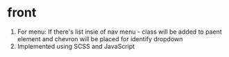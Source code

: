 # front

1. For menu: If there's list insie of nav menu - class will be added to paent element and chevron will be placed for identify dropdown 
2. Implemented using SCSS and JavaScript

